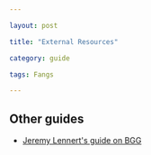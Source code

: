 ```yaml
---

layout: post

title: "External Resources"

category: guide

tags: Fangs

---
```


## Other guides

- [Jeremy Lennert's guide on BGG](https://boardgamegeek.com/thread/1978097/openings-sharp-fangs-behind-leaves)
